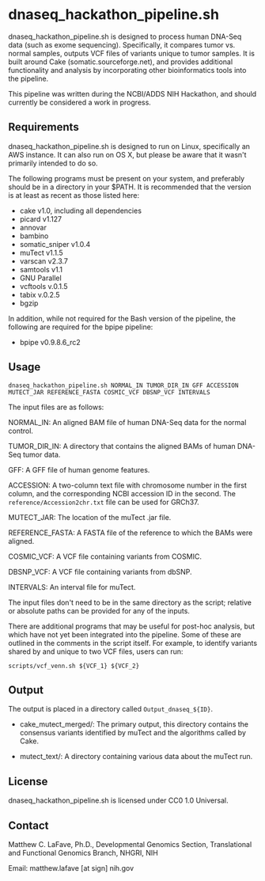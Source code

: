 dnaseq_hackathon_pipeline.sh
============================

dnaseq_hackathon_pipeline.sh is designed to process human DNA-Seq data (such as exome sequencing). Specifically, it compares tumor vs. normal samples, outputs VCF files of variants unique to tumor samples. It is built around Cake (somatic.sourceforge.net), and provides additional functionality and analysis by incorporating other bioinformatics tools into the pipeline. 

This pipeline was written during the NCBI/ADDS NIH Hackathon, and should currently be considered a work in progress.

Requirements
------------

dnaseq_hackathon_pipeline.sh is designed to run on Linux, specifically an AWS instance. It can also run on OS X, but please be aware that it wasn't primarily intended to do so.

The following programs must be present on your system, and preferably should be in a directory in your $PATH. It is recommended that the version is at least as recent as those listed here:
* cake v1.0, including all dependencies
* picard v1.127
* annovar
* bambino
* somatic_sniper v1.0.4
* muTect v1.1.5
* varscan v2.3.7
* samtools v1.1
* GNU Parallel
* vcftools v.0.1.5
* tabix v.0.2.5
* bgzip

In addition, while not required for the Bash version of the pipeline, the following are required for the bpipe pipeline:
* bpipe v0.9.8.6_rc2


Usage
-------

	dnaseq_hackathon_pipeline.sh NORMAL_IN TUMOR_DIR_IN GFF ACCESSION MUTECT_JAR REFERENCE_FASTA COSMIC_VCF DBSNP_VCF INTERVALS

The input files are as follows:

NORMAL_IN: An aligned BAM file of human DNA-Seq data for the normal control.
	
TUMOR_DIR_IN: A directory that contains the aligned BAMs of human DNA-Seq tumor data.

GFF: A GFF file of human genome features.

ACCESSION: A two-column text file with chromosome number in the first column, and the corresponding NCBI accession ID in the second. The `reference/Accession2chr.txt` file can be used for GRCh37.

MUTECT_JAR: The location of the muTect .jar file.

REFERENCE_FASTA: A FASTA file of the reference to which the BAMs were aligned.

COSMIC_VCF: A VCF file containing variants from COSMIC.

DBSNP_VCF: A VCF file containing variants from dbSNP.

INTERVALS: An interval file for muTect.

	
The input files don't need to be in the same directory as the script; relative or absolute paths can be provided for any of the inputs.


There are additional programs that may be useful for post-hoc analysis, but which have not yet been integrated into the pipeline. Some of these are outlined in the comments in the script itself. For example, to identify variants shared by and unique to two VCF files, users can run:

	scripts/vcf_venn.sh ${VCF_1} ${VCF_2}



Output
-------

The output is placed in a directory called `Output_dnaseq_${ID}`. 

* cake_mutect_merged/: The primary output, this directory contains the consensus variants identified by muTect and the algorithms called by Cake. 

* mutect_text/: A directory containing various data about the muTect run.


License
-------

dnaseq_hackathon_pipeline.sh is licensed under CC0 1.0 Universal.


Contact
-------

Matthew C. LaFave, Ph.D.,
Developmental Genomics Section, Translational and Functional Genomics Branch,
NHGRI, NIH

Email: matthew.lafave [at sign] nih.gov
